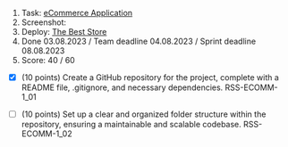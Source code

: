 1. Task: [eCommerce Application](https://github.com/)
2. Screenshot:
3. Deploy: [The Best Store](https://MakaevaElena.github.io/eCommerce-Application)
4. Done 03.08.2023 / Team deadline 04.08.2023 / Sprint deadline 08.08.2023
5. Score: 40 / 60
  - [x] (10 points) Create a GitHub repository for the project, complete with a README file, .gitignore, and necessary dependencies. RSS-ECOMM-1_01
  - [ ] (10 points) Set up a clear and organized folder structure within the repository, ensuring a maintainable and scalable codebase. RSS-ECOMM-1_02

